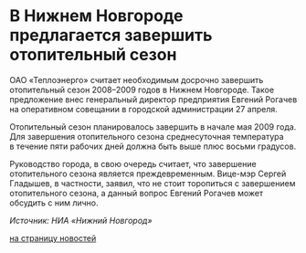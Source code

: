 # В Нижнем Новгороде предлагается завершить отопительный сезон

ОАО «Теплоэнерго» считает необходимым досрочно завершить отопительный сезон
2008–2009 годов в Нижнем Новгороде. Такое предложение внес генеральный
директор предприятия Евгений Рогачев на оперативном совещании в городской
администрации 27 апреля.

Отопительный сезон планировалось завершить в начале мая 2009 года. Для
завершения отопительного сезона среднесуточная температура в течение пяти
рабочих дней должна быть выше плюс восьми градусов.

Руководство города, в свою очередь считает, что завершение отопительного
сезона является преждевременным. Вице-мэр Сергей Гладышев, в частности,
заявил, что не стоит торопиться с завершением отопительного сезона, а данный
вопрос Евгений Рогачев может обсудить с ним лично.

_Источник: НИА «Нижний Новгород»_

[на страницу новостей](http://www.teplokomplekt.com/news.shtml)

